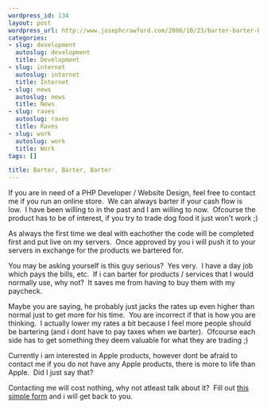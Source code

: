 ```yaml
--- 
wordpress_id: 134
layout: post
wordpress_url: http://www.josephcrawford.com/2006/10/23/barter-barter-barter/
categories: 
- slug: development
  autoslug: development
  title: Development
- slug: internet
  autoslug: internet
  title: Internet
- slug: news
  autoslug: news
  title: News
- slug: raves
  autoslug: raves
  title: Raves
- slug: work
  autoslug: work
  title: Work
tags: []

title: Barter, Barter, Barter
---
```


If you are in need of a PHP Developer / Website Design, feel free to contact me if you run an online store.  We can always barter if your cash flow is low.  I have been willing to in the past and I am willing to now.  Ofcourse the product has to be of interest, if you try to trade dog food it just won't work ;)

As always the first time we deal with eachother the code will be completed first and put live on my servers.  Once approved by you i will push it to your servers in exchange for the products we bartered for.

You may be asking yourself is this guy serious?  Yes very.  I have a day job which pays the bills, etc.  If i can barter for products / services that I would normally use, why not?  It saves me from having to buy them with my paycheck.

Maybe you are saying, he probably just jacks the rates up even higher than normal just to get more for his time.  You are incorrect if that is how you are thinking.  I actually lower my rates a bit because I feel more people should be bartering (and i dont have to pay taxes when we barter).  Ofcourse each side has to get something they deem valuable for what they are trading ;)

Currently i am interested in Apple products, however dont be afraid to contact me if you do not have any Apple products, there is more to life than Apple.  Did I just say that? 

Contacting me will cost nothing, why not atleast talk about it?  Fill out [this simple form](http://www.josephcrawford.com/contact-me/ "Contact Form") and i will get back to you.
